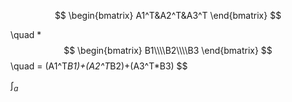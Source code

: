 $$
\begin{bmatrix}
A1^T&A2^T&A3^T
\end{bmatrix}
$$

\quad    * 
$$
\begin{bmatrix}
B1\\\\B2\\\\B3
\end{bmatrix} 
$$
\quad = 
(A1^T*B1)+(A2^T*B2)+(A3^T*B3)
$$

$\int_a$
